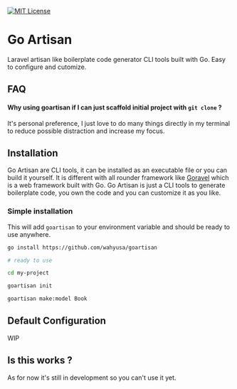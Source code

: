 [![MIT License](https://img.shields.io/badge/License-MIT-green.svg)](https://choosealicense.com/licenses/mit/)

# Go Artisan

Laravel artisan like boilerplate code generator CLI tools built with Go. Easy to configure and cutomize.

## FAQ

#### Why using goartisan if I can just scaffold initial project with `git clone` ?

It's personal preference, I just love to do many things directly in my terminal to reduce possible distraction and increase my focus.

## Installation

Go Artisan are CLI tools, it can be installed as an executable file or you can build it yourself.
It is different with all rounder framework like [Goravel](https://goravel.dev) which is a web framework built with Go. Go Artisan is just a CLI tools to generate boilerplate code, you own the code and you can customize it as you like.

### Simple installation

This will add `goartisan` to your environment variable and should be ready to use anywhere.

```bash
go install https://github.com/wahyusa/goartisan

# ready to use

cd my-project

goartisan init

goartisan make:model Book
```

## Default Configuration

WIP

## Is this works ?

As for now it's still in development so you can't use it yet.
